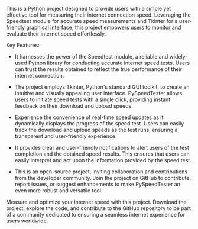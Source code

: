 This is a Python project designed to provide users with a simple yet effective tool for measuring their internet connection speed. Leveraging the Speedtest module for accurate speed measurements and Tkinter for a user-friendly graphical interface, this project empowers users to monitor and evaluate their internet speed effortlessly.

Key Features:

* It harnesses the power of the Speedtest module, a reliable and widely-used Python library for conducting accurate internet speed tests. Users can trust the results obtained to reflect the true performance of their internet connection.

* The project employs Tkinter, Python's standard GUI toolkit, to create an intuitive and visually appealing user interface. PySpeedTester allows users to initiate speed tests with a single click, providing instant feedback on their download and upload speeds.

* Experience the convenience of real-time speed updates as it dynamically displays the progress of the speed test. Users can easily track the download and upload speeds as the test runs, ensuring a transparent and user-friendly experience.

* It provides clear and user-friendly notifications to alert users of the test completion and the obtained speed results. This ensures that users can easily interpret and act upon the information provided by the speed test.

* This is an open-source project, inviting collaboration and contributions from the developer community. Join the project on GitHub to contribute, report issues, or suggest enhancements to make PySpeedTester an even more robust and versatile tool.

Measure and optimize your internet speed with this project. Download the project, explore the code, and contribute to the GitHub repository to be part of a community dedicated to ensuring a seamless internet experience for users worldwide.





